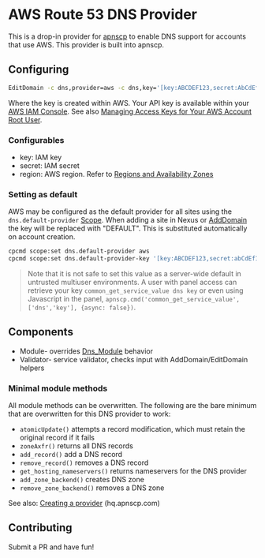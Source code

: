 # AWS Route 53 DNS Provider

This is a drop-in provider for [apnscp](https://apnscp.com) to enable DNS support for accounts that use AWS. This provider is built into apnscp.

## Configuring

```bash
EditDomain -c dns,provider=aws -c dns,key='[key:ABCDEF123,secret:AbCdEf12345]' domain.com
```

Where the key is created within AWS. Your API key is available within your [AWS IAM Console](https://console.aws.amazon.com/iam/home?#/home). See also [Managing Access Keys for Your AWS Account Root User](https://docs.aws.amazon.com/general/latest/gr/managing-aws-access-keys.html).

### Configurables
* key: IAM key
* secret: IAM secret
* region: AWS region. Refer to [Regions and Availability Zones](https://docs.aws.amazon.com/AmazonRDS/latest/UserGuide/Concepts.RegionsAndAvailabilityZones.html)

### Setting as default

AWS may be configured as the default provider for all sites using the `dns.default-provider` [Scope](https://gitlab.com/apisnetworks/apnscp/blob/master/docs/admin/Scopes.md). When adding a site in Nexus or [AddDomain](https://hq.apnscp.com/working-with-cli-helpers/#adddomain) the key will be replaced with "DEFAULT". This is substituted automatically on account creation.

```bash
cpcmd scope:set dns.default-provider aws
cpcmd scope:set dns.default-provider-key '[key:ABCDEF123,secret:abCdEf12345]'
```

> Note that it is not safe to set this value as a server-wide default in untrusted multiuser environments. A user with panel access can retrieve your key `common_get_service_value dns key` or even using Javascript in the panel, `apnscp.cmd('common_get_service_value',['dns','key'], {async: false})`.

## Components

* Module- overrides [Dns_Module](https://github.com/apisnetworks/apnscp-modules/blob/master/modules/dns.php) behavior
* Validator- service validator, checks input with AddDomain/EditDomain helpers

### Minimal module methods

All module methods can be overwritten. The following are the bare minimum that are overwritten for this DNS provider to work:

- `atomicUpdate()` attempts a record modification, which must retain the original record if it fails
- `zoneAxfr()` returns all DNS records
- `add_record()` add a DNS record
- `remove_record()` removes a DNS record
- `get_hosting_nameservers()` returns nameservers for the DNS provider
- `add_zone_backend()` creates DNS zone
- `remove_zone_backend()` removes a DNS zone

See also: [Creating a provider](https://hq.apnscp.com/apnscp-pre-alpha-technical-release/#creatingaprovider) (hq.apnscp.com)

## Contributing

Submit a PR and have fun!
